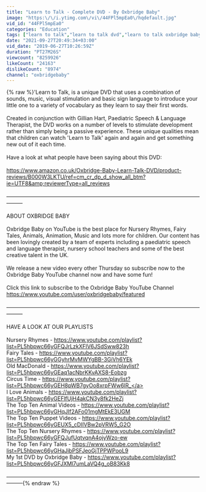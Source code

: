 ```yaml
---
title: "Learn to Talk - Complete DVD - By Oxbridge Baby"
image: "https:\/\/i.ytimg.com\/vi\/44FPl5mpEa0\/hqdefault.jpg"
vid_id: "44FPl5mpEa0"
categories: "Education"
tags: ["learn to talk","learn to talk dvd","learn to talk oxbridge baby"]
date: "2021-09-27T20:49:34+03:00"
vid_date: "2019-06-27T10:26:59Z"
duration: "PT27M26S"
viewcount: "8259926"
likeCount: "24163"
dislikeCount: "8974"
channel: "oxbridgebaby"
---
```

{% raw %}'Learn to Talk, is a unique DVD that uses a combination of sounds, music, visual stimulation and basic sign language to introduce your little one to a variety of vocabulary as they learn to say their first words. <br /><br />Created in conjunction with Gillian Hart, Paediatric Speech &amp; Language Therapist, the DVD works on a number of levels to stimulate development rather than simply being a passive experience. These unique qualities mean that children can watch 'Learn to Talk' again and again and get something new out of it each time.<br /><br />Have a look at what people have been saying about this DVD:<br /><br /><a rel="nofollow" target="blank" href="https://www.amazon.co.uk/Oxbridge-Baby-Learn-Talk-DVD/product-reviews/B000W3LKTU/ref=cm_cr_dp_d_show_all_btm?ie=UTF8&amp;reviewerType=all_reviews">https://www.amazon.co.uk/Oxbridge-Baby-Learn-Talk-DVD/product-reviews/B000W3LKTU/ref=cm_cr_dp_d_show_all_btm?ie=UTF8&amp;reviewerType=all_reviews</a> <br /><br />———————————————————————————————————————<br /><br />ABOUT OXBRIDGE BABY<br /><br />Oxbridge Baby on YouTube is the best place for Nursery Rhymes, Fairy Tales, Animals, Animation, Music and lots more for children. Our content has been lovingly created by a team of experts including a paediatric speech and language therapist, nursery school teachers and some of the best creative talent in the UK.<br /><br />We release a new video every other Thursday so subscribe now to the Oxbridge Baby YouTube channel now and have some fun!<br /><br />Click this link to subscribe to the Oxbridge Baby YouTube Channel <a rel="nofollow" target="blank" href="https://www.youtube.com/user/oxbridgebaby/featured">https://www.youtube.com/user/oxbridgebaby/featured</a><br /><br />———————————————————————————————————————<br /><br />HAVE A LOOK AT OUR PLAYLISTS<br /><br />Nursery Rhymes - <a rel="nofollow" target="blank" href="https://www.youtube.com/playlist?list=PL5hbpwc66yGFQJrLzkXFlV6JSdSww823h">https://www.youtube.com/playlist?list=PL5hbpwc66yGFQJrLzkXFlV6JSdSww823h</a><br />Fairy Tales - <a rel="nofollow" target="blank" href="https://www.youtube.com/playlist?list=PL5hbpwc66yGGyhrMvMWYgBB-3GiVh6YEk">https://www.youtube.com/playlist?list=PL5hbpwc66yGGyhrMvMWYgBB-3GiVh6YEk</a><br />Old MacDonald - <a rel="nofollow" target="blank" href="https://www.youtube.com/playlist?list=PL5hbpwc66yGEaq1acNbrKKvAXS8-Eobzg">https://www.youtube.com/playlist?list=PL5hbpwc66yGEaq1acNbrKKvAXS8-Eobzg</a><br />Circus Time - <a rel="nofollow" target="blank" href="https://www.youtube.com/playlist?list=PL5hbpwc66yGEH8pWB7gyOo8xrpFWw6lR_">https://www.youtube.com/playlist?list=PL5hbpwc66yGEH8pWB7gyOo8xrpFWw6lR_</a><br />I Love Animals - <a rel="nofollow" target="blank" href="https://www.youtube.com/playlist?list=PL5hbpwc66yGEFlfUjH4akCN3y8fk2HeZj">https://www.youtube.com/playlist?list=PL5hbpwc66yGEFlfUjH4akCN3y8fk2HeZj</a><br />The Top Ten Animal Videos - <a rel="nofollow" target="blank" href="https://www.youtube.com/playlist?list=PL5hbpwc66yGHqJIf2AFo01mgMtEkE3UGM">https://www.youtube.com/playlist?list=PL5hbpwc66yGHqJIf2AFo01mgMtEkE3UGM</a><br />The Top Ten Puppet Videos - <a rel="nofollow" target="blank" href="https://www.youtube.com/playlist?list=PL5hbpwc66yGEUX5_cDIlVBw2pVRW5_G2O">https://www.youtube.com/playlist?list=PL5hbpwc66yGEUX5_cDIlVBw2pVRW5_G2O</a><br />The Top Ten Nursery Rhymes - <a rel="nofollow" target="blank" href="https://www.youtube.com/playlist?list=PL5hbpwc66yGFQJufUqtvqnA4ojyWzo-ew">https://www.youtube.com/playlist?list=PL5hbpwc66yGFQJufUqtvqnA4ojyWzo-ew</a><br />The Top Ten Fairy Tales - <a rel="nofollow" target="blank" href="https://www.youtube.com/playlist?list=PL5hbpwc66yGHaJibPSFJeoGjTPPWPooL9">https://www.youtube.com/playlist?list=PL5hbpwc66yGHaJibPSFJeoGjTPPWPooL9</a><br />My 1st DVD by Oxbridge Baby - <a rel="nofollow" target="blank" href="https://www.youtube.com/playlist?list=PL5hbpwc66yGFJXMl7umLaVQ4g_oB83Kk8">https://www.youtube.com/playlist?list=PL5hbpwc66yGFJXMl7umLaVQ4g_oB83Kk8</a><br /><br />———————————————————————————————————————{% endraw %}
